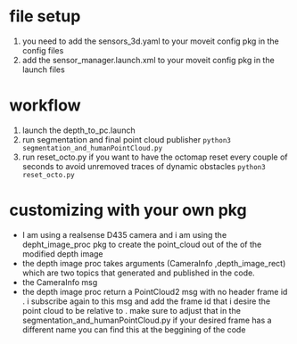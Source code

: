 # file setup
1) you need to add the sensors_3d.yaml to your moveit config pkg in the config files
2) add the sensor_manager.launch.xml to your moveit config pkg in the launch files

# workflow
1) launch the depth_to_pc.launch 
2) run segmentation and final point cloud publisher `python3 segmentation_and_humanPointCloud.py`
3) run reset_octo.py if you want to have the octomap reset every couple of seconds to avoid unremoved traces of dynamic obstacles `python3 reset_octo.py`

# customizing with your own pkg
- I am using a realsense D435 camera and i am using the depht_image_proc pkg to create the point_cloud out of the of the modified depth image
- the depth image proc takes arguments (CameraInfo ,depth_image_rect) which are two topics that generated and published in the code.
- the CameraInfo msg 
- the depth image proc return a PointCloud2 msg with no header frame id . i subscribe again to this msg and add the frame id that i desire the point cloud to be relative to . make sure to adjust that in the segmentation_and_humanPointCloud.py if your desired frame has a different name you can find this at the beggining of the code 


